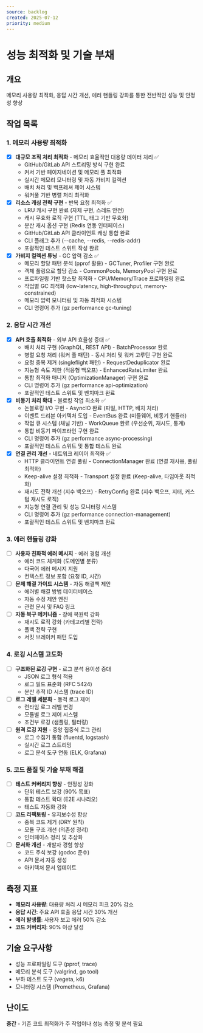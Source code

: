 ```yaml
---
source: backlog
created: 2025-07-12
priority: medium
---
```


# 성능 최적화 및 기술 부채

## 개요
메모리 사용량 최적화, 응답 시간 개선, 에러 핸들링 강화를 통한 전반적인 성능 및 안정성 향상

## 작업 목록

### 1. 메모리 사용량 최적화
- [x] **대규모 조직 처리 최적화** - 메모리 효율적인 대용량 데이터 처리 ✅
  - GitHub/GitLab API 스트리밍 방식 구현 완료
  - 커서 기반 페이지네이션 및 메모리 풀 최적화
  - 실시간 메모리 모니터링 및 자동 가비지 컬렉션
  - 배치 처리 및 백프레셔 제어 시스템
  - 워커풀 기반 병렬 처리 최적화
- [x] **리소스 캐싱 전략 구현** - 반복 요청 최적화 ✅
  - LRU 캐시 구현 완료 (자체 구현, 스레드 안전)
  - 캐시 무효화 로직 구현 (TTL, 태그 기반 무효화)
  - 분산 캐시 옵션 구현 (Redis 연동 인터페이스)
  - GitHub/GitLab API 클라이언트 캐싱 통합 완료
  - CLI 플래그 추가 (--cache, --redis, --redis-addr)
  - 포괄적인 테스트 스위트 작성 완료
- [x] **가비지 컬렉션 튜닝** - GC 압력 감소 ✅
  - 메모리 할당 패턴 분석 (pprof 활용) - GCTuner, Profiler 구현 완료
  - 객체 풀링으로 할당 감소 - CommonPools, MemoryPool 구현 완료
  - 프로파일링 기반 핫스팟 최적화 - CPU/Memory/Trace 프로파일링 완료
  - 작업별 GC 최적화 (low-latency, high-throughput, memory-constrained)
  - 메모리 압력 모니터링 및 자동 최적화 시스템
  - CLI 명령어 추가 (gz performance gc-tuning)

### 2. 응답 시간 개선
- [x] **API 호출 최적화** - 외부 API 효율성 증대 ✅
  - 배치 처리 구현 (GraphQL, REST API) - BatchProcessor 완료
  - 병렬 요청 처리 (워커 풀 패턴) - 동시 처리 및 워커 고루틴 구현 완료
  - 요청 중복 제거 (singleflight 패턴) - RequestDeduplicator 완료
  - 지능형 속도 제한 (적응형 백오프) - EnhancedRateLimiter 완료
  - 통합 최적화 매니저 (OptimizationManager) 구현 완료
  - CLI 명령어 추가 (gz performance api-optimization)
  - 포괄적인 테스트 스위트 및 벤치마크 완료
- [x] **비동기 처리 확대** - 블로킹 작업 최소화 ✅
  - 논블로킹 I/O 구현 - AsyncIO 완료 (파일, HTTP, 배치 처리)
  - 이벤트 드리븐 아키텍처 도입 - EventBus 완료 (미들웨어, 비동기 핸들러)
  - 작업 큐 시스템 (채널 기반) - WorkQueue 완료 (우선순위, 재시도, 통계)
  - 통합 비동기 파이프라인 구현 완료
  - CLI 명령어 추가 (gz performance async-processing)
  - 포괄적인 테스트 스위트 및 통합 테스트 완료
- [x] **연결 관리 개선** - 네트워크 레이어 최적화 ✅
  - HTTP 클라이언트 연결 풀링 - ConnectionManager 완료 (연결 재사용, 풀링 최적화)
  - Keep-alive 설정 최적화 - Transport 설정 완료 (Keep-alive, 타임아웃 최적화)
  - 재시도 전략 개선 (지수 백오프) - RetryConfig 완료 (지수 백오프, 지터, 커스텀 재시도 로직)
  - 지능형 연결 관리 및 성능 모니터링 시스템
  - CLI 명령어 추가 (gz performance connection-management)
  - 포괄적인 테스트 스위트 및 벤치마크 완료

### 3. 에러 핸들링 강화
- [ ] **사용자 친화적 에러 메시지** - 에러 경험 개선
  - 에러 코드 체계화 (도메인별 분류)
  - 다국어 에러 메시지 지원
  - 컨텍스트 정보 포함 (요청 ID, 시간)
- [ ] **문제 해결 가이드 시스템** - 자동 해결책 제안
  - 에러별 해결 방법 데이터베이스
  - 자동 수정 제안 엔진
  - 관련 문서 및 FAQ 링크
- [ ] **자동 복구 메커니즘** - 장애 복원력 강화
  - 재시도 로직 강화 (카테고리별 전략)
  - 폴백 전략 구현
  - 서킷 브레이커 패턴 도입

### 4. 로깅 시스템 고도화
- [ ] **구조화된 로깅 구현** - 로그 분석 용이성 증대
  - JSON 로그 형식 적용
  - 로그 필드 표준화 (RFC 5424)
  - 분산 추적 ID 시스템 (trace ID)
- [ ] **로그 레벨 세분화** - 동적 로그 제어
  - 런타임 로그 레벨 변경
  - 모듈별 로그 제어 시스템
  - 조건부 로깅 (샘플링, 필터링)
- [ ] **원격 로깅 지원** - 중앙 집중식 로그 관리
  - 로그 수집기 통합 (fluentd, logstash)
  - 실시간 로그 스트리밍
  - 로그 분석 도구 연동 (ELK, Grafana)

### 5. 코드 품질 및 기술 부채 해결
- [ ] **테스트 커버리지 향상** - 안정성 강화
  - 단위 테스트 보강 (90% 목표)
  - 통합 테스트 확대 (E2E 시나리오)
  - 테스트 자동화 강화
- [ ] **코드 리팩토링** - 유지보수성 향상
  - 중복 코드 제거 (DRY 원칙)
  - 모듈 구조 개선 (의존성 정리)
  - 인터페이스 정리 및 추상화
- [ ] **문서화 개선** - 개발자 경험 향상
  - 코드 주석 보강 (godoc 준수)
  - API 문서 자동 생성
  - 아키텍처 문서 업데이트

## 측정 지표
- **메모리 사용량**: 대용량 처리 시 메모리 피크 20% 감소
- **응답 시간**: 주요 API 호출 응답 시간 30% 개선
- **에러 발생률**: 사용자 보고 에러 50% 감소
- **코드 커버리지**: 90% 이상 달성

## 기술 요구사항
- 성능 프로파일링 도구 (pprof, trace)
- 메모리 분석 도구 (valgrind, go tool)
- 부하 테스트 도구 (vegeta, k6)
- 모니터링 시스템 (Prometheus, Grafana)

## 난이도
**중간** - 기존 코드 최적화가 주 작업이나 성능 측정 및 분석 필요
